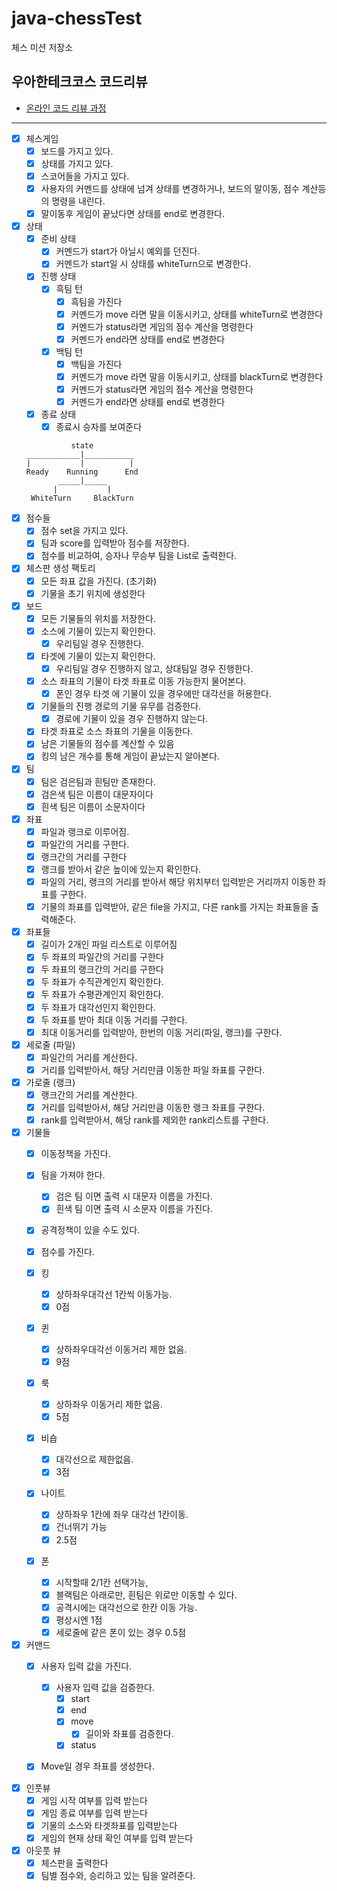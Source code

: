 # java-chessTest

체스 미션 저장소

## 우아한테크코스 코드리뷰

- [온라인 코드 리뷰 과정](https://github.com/woowacourse/woowacourse-docs/blob/master/maincourse/README.md)

---

- [x] 체스게임
    - [x] 보드를 가지고 있다.
    - [x] 상태를 가지고 있다.
    - [x] 스코어들을 가지고 있다.
    - [x] 사용자의 커멘드를 상태에 넘겨 상태를 변경하거나, 보드의 말이동, 점수 계산등의 명령을 내린다.
    - [x] 말이동후 게임이 끝났다면 상태를 end로 변경한다.

- [x] 상태
    - [x] 준비 상태
        - [x] 커멘드가 start가 아닐시 예외를 던진다.
        - [x] 커멘드가 start일 시 상태를 whiteTurn으로 변경한다.
    - [x] 진행 상태
        - [x] 흑팀 턴
            - [x] 흑팀을 가진다
            - [x] 커멘드가 move 라면 말을 이동시키고, 상태를 whiteTurn로 변경한다
            - [x] 커멘드가 status라면 게임의 점수 계산을 명령한다
            - [x] 커멘드가 end라면 상태를 end로 변경한다
        - [x] 백팀 턴
            - [x] 백팀을 가진다
            - [x] 커멘드가 move 라면 말을 이동시키고, 상태를 blackTurn로 변경한다
            - [x] 커멘드가 status라면 게임의 점수 계산을 명령한다
            - [x] 커멘드가 end라면 상태를 end로 변경한다
    - [x] 종료 상태
        - [x] 종료시 승자를 보여준다
  ```
            state
  ____________|___________
  |           |          |
  Ready    Running      End
         _____|_____
        |           |
   WhiteTurn     BlackTurn

- [x] 점수들
    - [x] 점수 set을 가지고 있다.
    - [x] 팀과 score를 입력받아 점수를 저장한다.
    - [x] 점수를 비교하여, 승자나 무승부 팀을 List로 출력한다.

- [x] 체스판 생성 팩토리
    - [x] 모든 좌표 값을 가진다. (초기화)
    - [x] 기물을 초기 위치에 생성한다

- [x] 보드
    - [x] 모든 기물들의 위치를 저장한다.
    - [x] 소스에 기물이 있는지 확인한다.
        - [x] 우리팀일 경우 진행한다.
    - [x] 타겟에 기물이 있는지 확인한다.
        - [x] 우리팀일 경우 진행하지 않고, 상대팀일 경우 진행한다.
    - [x] 소스 좌표의 기물이 타겟 좌표로 이동 가능한지 물어본다.
        - [x] 폰인 경우 타겟 에 기물이 있을 경우에만 대각선을 허용한다.
    - [x] 기물들의 진행 경로의 기물 유무를 검증한다.
        - [x] 경로에 기물이 있을 경우 진행하지 않는다.
    - [x] 타겟 좌표로 소스 좌표의 기물을 이동한다.
    - [x] 남은 기물들의 점수를 계산할 수 있음
    - [x] 킹의 남은 개수를 통해 게임이 끝났는지 알아본다.

- [x] 팀
    - [x] 팀은 검은팀과 흰팀만 존재한다.
    - [x] 검은색 팀은 이름이 대문자이다
    - [x] 흰색 팀은 이름이 소문자이다

- [x] 좌표
    - [x] 파일과 랭크로 이루어짐.
    - [x] 파일간의 거리를 구한다.
    - [x] 랭크간의 거리를 구한다
    - [x] 랭크를 받아서 같은 높이에 있는지 확인한다.
    - [x] 파일의 거리, 랭크의 거리를 받아서 해당 위치부터 입력받은 거리까지 이동한 좌표를 구한다.
    - [x] 기물의 좌표를 입력받아, 같은 file을 가지고, 다른 rank를 가지는 좌표들을 출력해준다.

- [x] 좌표들
    - [x] 길이가 2개인 파일 리스트로 이루어짐
    - [x] 두 좌표의 파일간의 거리를 구한다
    - [x] 두 좌표의 랭크간의 거리를 구한다
    - [x] 두 좌표가 수직관계인지 확인한다.
    - [x] 두 좌표가 수평관계인지 확인한다.
    - [x] 두 좌표가 대각선인지 확인한다.
    - [x] 두 좌표를 받아 최대 이동 거리를 구한다.
    - [x] 최대 이동거리를 입력받아, 한번의 이동 거리(파일, 랭크)를 구한다.

- [x] 세로줄 (파일)
    - [x] 파일간의 거리를 계산한다.
    - [x] 거리를 입력받아서, 해당 거리만큼 이동한 파일 좌표를 구한다.

- [x] 가로줄 (랭크)
    - [x] 랭크간의 거리를 계산한다.
    - [x] 거리를 입력받아서, 해당 거리만큼 이동한 랭크 좌표를 구한다.
    - [x] rank를 입력받아서, 해당 rank를 제외한 rank리스트를 구한다.

- [x] 기물들
    - [x] 이동정책을 가진다.
    - [x] 팀을 가져야 한다.
        - [x] 검은 팀 이면 출력 시 대문자 이름을 가진다.
        - [x] 흰색 팀 이면 출력 시 소문자 이름을 가진다.
    - [x] 공격정책이 있을 수도 있다.
    - [x] 점수를 가진다.

    - [x] 킹
        - [x] 상하좌우대각선 1칸씩 이동가능.
        - [x] 0점

    - [x] 퀸
        - [x] 상하좌우대각선 이동거리 제한 없음.
        - [x] 9점

    - [x] 룩
        - [x] 상하좌우 이동거리 제한 없음.
        - [x] 5점

    - [x] 비숍
        - [x] 대각선으로 제한없음.
        - [x] 3점

    - [x] 나이트
        - [x] 상하좌우 1칸에 좌우 대각선 1칸이동.
        - [x] 건너뛰기 가능
        - [x] 2.5점

    - [x] 폰
        - [x] 시작할때 2/1칸 선택가능,
        - [x] 블랙팀은 아래로만, 흰팀은 위로만 이동할 수 있다.
        - [x] 공격시에는 대각선으로 한칸 이동 가능.
        - [x] 평상시엔 1점
        - [x] 세로줄에 같은 폰이 있는 경우 0.5점

- [x] 커맨드
    - [x] 사용자 입력 값을 가진다.
        - [x] 사용자 입력 값을 검증한다.
            - [x] start
            - [x] end
            - [x] move
                - [x] 길이와 좌표를 검증한다.
            - [x] status
    - [x] Move일 경우 좌표를 생성한다.


- [x] 인풋뷰
    - [x] 게임 시작 여부를 입력 받는다
    - [x] 게임 종료 여부를 입력 받는다
    - [x] 기물의 소스와 타겟좌표를 입력받는다
    - [x] 게임의 현재 상태 확인 여부를 입력 받는다

- [x] 아웃풋 뷰
    - [x] 체스판을 출력한다
    - [x] 팀별 점수와, 승리하고 있는 팀을 알려준다.
